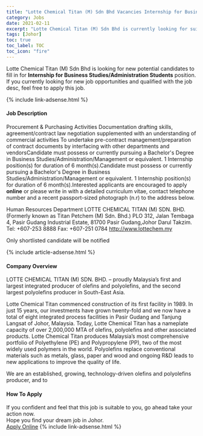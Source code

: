 ```yaml
---
title: "Lotte Chemical Titan (M) Sdn Bhd Vacancies Internship for Business Studies/Administration Students" 
category: Jobs 
date: 2021-02-11 
excerpt: "Lotte Chemical Titan (M) Sdn Bhd is currently looking for suitable person to fill in the Internship for Business Studies/Administration Students which based in Johor" 
tags: [Johor] 
toc: true 
toc_label: TOC 
toc_icon: "fire" 
--- 
```


<p>Lotte Chemical Titan (M) Sdn Bhd is looking for new potential candidates to fill in for <b>Internship for Business Studies/Administration Students</b> position. If you currently looking for new job opportunities and qualified with the job desc, feel free to apply this job.
</p>{% include link-adsense.html %} 
<div><div><h4>Job Description</h4></div><div><div><span><div>Procurement &amp; Purchasing Activities
Documentation drafting skills, agreement/contract law negotiation supplemented with an understanding of commercial activities
To undertake pre-contract management/preparation of contract documents by interfacing with other departments and vendorsCandidate must possess or currently pursuing a Bachelor's Degree in Business Studies/Administration/Management or equivalent.
1  Internship position(s) for duration of 6 month(s).Candidate must possess or currently pursuing a Bachelor's Degree in Business Studies/Administration/Management or equivalent.
1  Internship position(s) for duration of 6 month(s).Interested applicants are encouraged to apply <b>online</b> or please write in with a detailed curriculum vitae, contact telephone number and a recent passport-sized photograph (n.r) to the address below.

Human Resources Department
LOTTE CHEMICAL TITAN (M) SDN. BHD. 
(Formerly known as Titan Petchem (M) Sdn. Bhd.)
PLO 312, Jalan Tembaga 4,
Pasir Gudang Industrial Estate,
81700 Pasir Gudang,Johor Darul Takzim.
Tel: +607-253 8888   Fax: +607-251 0784
http://www.lottechem.my

Only shortlisted candidate will be notified</div></span></div></div></div> 
{% include article-adsense.html %} 
<div><div><h4>Company Overview</h4></div><div><div><span><div><p>LOTTE CHEMICAL TITAN (M) SDN. BHD. &#8211; proudly Malaysia&#8217;s first and largest integrated producer of olefins and polyolefins, and the second largest polyolefins producer in South-East Asia.

Lotte Chemical Titan commenced construction of its first facility in 1989. In just 15 years, our investments have grown twenty-fold and we now have a total of  eight integrated process facilities in Pasir Gudang and Tanjung Langsat of Johor, Malaysia. Today, Lotte Chemical Titan has a nameplate capacity of over 2,000,000 MTA of olefins, polyolefins and other associated products. Lotte Chemical Titan produces Malaysia&#8217;s most comprehensive portfolio of Polyethylene (PE) and Polypropylene (PP), two of the most widely used polymers in the world. Polyolefins replace conventional materials such as metals, glass, paper and wood and ongoing R&amp;D leads to new applications to improve the quality of life.

We are an established, growing, technology-driven olefins and polyolefins producer, and to</p></div></span></div></div></div> 
#### How To Apply 
If you confident and feel that this job is suitable to you, go ahead take your action now. <br/> 
Hope you find your dream job in Johor. <br/> 
<a href="https://www.jobstreet.com.my/en/job/internship-for-business-studies-administration-students-4481173?jobId=jobstreet-my-job-4481173&" class="btn btn--info" target="_blank" rel="nofollow noopenner">Apply Online</a> 
{% include link-adsense.html %} 